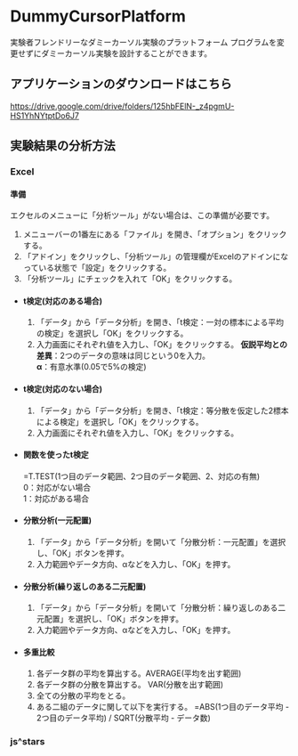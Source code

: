 # DummyCursorPlatform
実験者フレンドリーなダミーカーソル実験のプラットフォーム
プログラムを変更せずにダミーカーソル実験を設計することができます。

## アプリケーションのダウンロードはこちら
https://drive.google.com/drive/folders/125hbFElN-_z4pgmU-HS1YhNYtptDo6J7

## 実験結果の分析方法
### Excel
#### 準備
エクセルのメニューに「分析ツール」がない場合は、この準備が必要です。  
1. メニューバーの1番左にある「ファイル」を開き、「オプション」をクリックする。
2. 「アドイン」をクリックし、「分析ツール」の管理欄がExcelのアドインになっている状態で「設定」をクリックする。
3. 「分析ツール」にチェックを入れて「OK」をクリックする。

- #### t検定(対応のある場合)  
    1. 「データ」から「データ分析」を開き、「t検定：一対の標本による平均の検定」を選択し「OK」をクリックする。
    2. 入力画面にそれぞれ値を入力し、「OK」をクリックする。
    **仮説平均との差異**：2つのデータの意味は同じという0を入力。  
    **α**：有意水準(0.05で5%の検定)  
- #### t検定(対応のない場合)  
    1. 「データ」から「データ分析」を開き、「t検定：等分散を仮定した2標本による検定」を選択し「OK」をクリックする。
    2. 入力画面にそれぞれ値を入力し、「OK」をクリックする。  
- #### 関数を使ったt検定  
    =T.TEST(1つ目のデータ範囲、2つ目のデータ範囲、2、対応の有無)  
    0：対応がない場合  
    1：対応がある場合  
    
- #### 分散分析(一元配置)  
    1. 「データ」から「データ分析」を開いて「分散分析：一元配置」を選択し、「OK」ボタンを押す。
    2. 入力範囲やデータ方向、αなどを入力し、「OK」を押す。  
- #### 分散分析(繰り返しのある二元配置)
    1. 「データ」から「データ分析」を開いて「分散分析：繰り返しのある二元配置」を選択し、「OK」ボタンを押す。
    2. 入力範囲やデータ方向、αなどを入力し、「OK」を押す。  

- #### 多重比較
    1. 各データ群の平均を算出する。AVERAGE(平均を出す範囲)
    2. 各データ群の分散を算出する。 VAR(分散を出す範囲)
    3. 全ての分散の平均をとる。 
    4. ある二組のデータに関して以下を実行する。
    =ABS(1つ目のデータ平均 - 2つ目のデータ平均) / SQRT(分散平均 - データ数)
    
### js^stars
